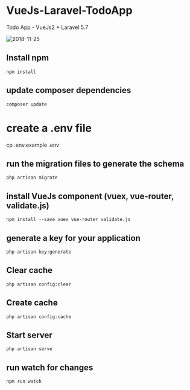 # VueJs-Laravel-TodoApp
Todo App - VueJs2 + Laravel 5.7

![2018-11-25](https://firebasestorage.googleapis.com/v0/b/look24-notification.appspot.com/o/Vue-Laravel-Todo.gif?alt=media&token=6627efb9-d2af-415b-aae1-13da71b1a743)


## Install npm 
```batch
npm install
```

## update composer dependencies
```batch
composer update
```

# create a .env file
cp .env.example .env

## run the migration files to generate the schema
```batch
php artisan migrate
```

## install VueJs component (vuex, vue-router, validate.js)
```batch
npm install --save vuex vue-router validate.js
```

## generate a key for your application
```batch
php artisan key:generate
```

## Clear cache
```batch
php artisan config:clear
```

## Create cache
```batch
php artisan config:cache
```

## Start server
```batch
php artisan serve
```

## run watch for changes
```batch
npm run watch
```